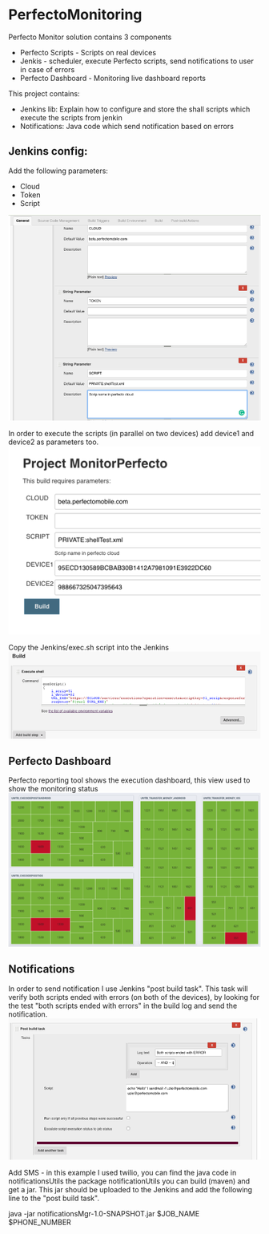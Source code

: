# PerfectoMonitoring

Perfecto Monitor solution contains 3 components
* Perfecto Scripts - Scripts on real devices
* Jenkis - scheduler, execute Perfecto scripts, send notifications to user in case of errors
* Perfecto Dashboard - Monitoring live dashboard reports


This project contains:
* Jenkins lib: Explain how to configure and store the shall scripts which execute the scripts from jenkin
* Notifications: Java code which send notification based on errors 

## Jenkins config:
Add the following parameters:
* Cloud
* Token
* Script

![import](resources/JenkinsParams.png?raw=true "params")

In order to execute the scripts (in parallel on two devices) add device1 and device2 as parameters too.
![import](resources/paramsList.png?raw=true "paramsList")

Copy the Jenkins/exec.sh script into the Jenkins
![import](resources/build.png?raw=true "build")

## Perfecto Dashboard 
Perfecto reporting tool shows the execution dashboard, this view used to show the monitoring status
![import](resources/report.png?raw=true "report")

## Notifications
In order to send notification I use Jenkins "post build task".
This task will verify both scripts ended with errors (on both of the devices), 
by looking for the test "both scripts ended with errors" in the build log and send the notification.
![import](resources/postBuild.png?raw=true "report")


Add SMS - in this example I used twilio, you can find the java code in notificationsUtils
the package notificationUtils you can build (maven) and get a jar.
This jar should be uploaded to the Jenkins and add the following line to the "post build task".

java -jar notificationsMgr-1.0-SNAPSHOT.jar $JOB_NAME $PHONE_NUMBER
